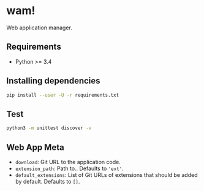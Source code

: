 # wam!

Web application manager.

## Requirements

* Python >= 3.4

## Installing dependencies

```sh
pip install --user -U -r requirements.txt
```

## Test

```sh
python3 -m unittest discover -v
```

## Web App Meta

* `download`: Git URL to the application code.
* `extension_path`: Path to.. Defaults to `'ext'`.
* `default_extensions`: List of Git URLs of extensions that should be added by default. Defaults to
  `[]`.
